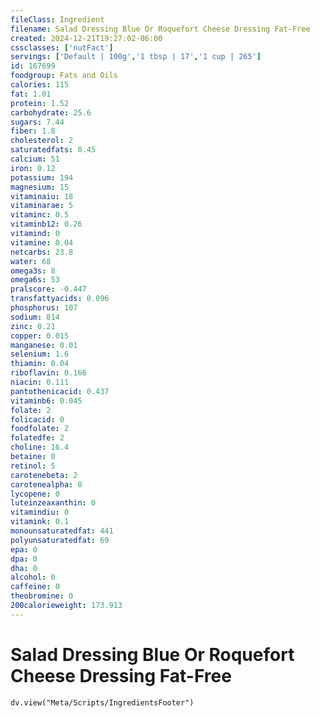 ```yaml
---
fileClass: Ingredient
filename: Salad Dressing Blue Or Roquefort Cheese Dressing Fat-Free
created: 2024-12-21T19:27:02-06:00
cssclasses: ['nutFact']
servings: ['Default | 100g','1 tbsp | 17','1 cup | 265']
id: 167699
foodgroup: Fats and Oils
calories: 115
fat: 1.01
protein: 1.52
carbohydrate: 25.6
sugars: 7.44
fiber: 1.8
cholesterol: 2
saturatedfats: 0.45
calcium: 51
iron: 0.12
potassium: 194
magnesium: 15
vitaminaiu: 18
vitaminarae: 5
vitaminc: 0.5
vitaminb12: 0.26
vitamind: 0
vitamine: 0.04
netcarbs: 23.8
water: 68
omega3s: 8
omega6s: 53
pralscore: -0.447
transfattyacids: 0.096
phosphorus: 107
sodium: 814
zinc: 0.21
copper: 0.015
manganese: 0.01
selenium: 1.6
thiamin: 0.04
riboflavin: 0.166
niacin: 0.111
pantothenicacid: 0.437
vitaminb6: 0.045
folate: 2
folicacid: 0
foodfolate: 2
folatedfe: 2
choline: 16.4
betaine: 0
retinol: 5
carotenebeta: 2
carotenealpha: 0
lycopene: 0
luteinzeaxanthin: 0
vitamindiu: 0
vitamink: 0.1
monounsaturatedfat: 441
polyunsaturatedfat: 69
epa: 0
dpa: 0
dha: 0
alcohol: 0
caffeine: 0
theobromine: 0
200calorieweight: 173.913
---
```


# Salad Dressing Blue Or Roquefort Cheese Dressing Fat-Free

```dataviewjs
dv.view("Meta/Scripts/IngredientsFooter")
```